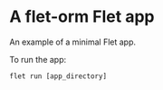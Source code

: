 # A flet-orm Flet app

An example of a minimal Flet app.

To run the app:

```
flet run [app_directory]
```